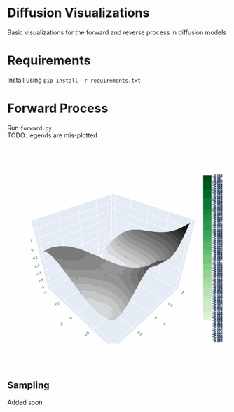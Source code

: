 # Diffusion Visualizations
Basic visualizations for the forward and reverse process in diffusion models

# Requirements
Install using `pip install -r requirements.txt`

# Forward Process
Run `forward.py`  
TODO: legends are mis-plotted
<p align="center">
	<img src="example/demo.gif"/>
</p>

## Sampling 
Added soon 